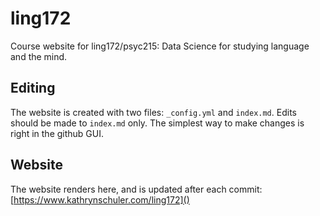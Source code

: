 # ling172

Course website for ling172/psyc215: Data Science for studying language and the mind.

## Editing

The website is created with two files: `_config.yml` and `index.md`. Edits should be made to `index.md` only. The simplest way to make changes is right in the github GUI. 

## Website

The website renders here, and is updated after each commit: [https://www.kathrynschuler.com/ling172]()

